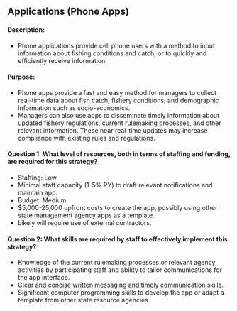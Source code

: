 ## Applications (Phone Apps)
#### Description: 
-  Phone applications provide cell phone users with a method to input information about fishing conditions and catch, or to quickly and efficiently receive information.

#### Purpose:
-   Phone apps provide a fast and easy method for managers to collect real-time data about fish catch, fishery conditions, and demographic information such as socio-economics.
-   Managers can also use apps to disseminate timely information about updated fishery regulations, current rulemaking processes, and other relevant information. These near real-time updates may increase compliance with existing rules and regulations.

#### Question 1: What level of resources, both in terms of staffing and funding, are required for this strategy?
-	Staffing: Low
  -	Minimal staff capacity (1-5% PY) to draft relevant notifications and maintain app.
-	Budget: Medium
  -	$5,000-25,000 upfront costs to create the app, possibly using other state management agency apps as a template.
  -	Likely will require use of external contractors.

#### Question 2: What skills are required by staff to effectively implement this strategy?
-	Knowledge of the current rulemaking processes or relevant agency activities by participating staff and ability to tailor communications for the app interface.
-	Clear and concise written messaging and timely communication skills.
-	Significant computer programming skills to develop the app or adapt a template from other state resource agencies

